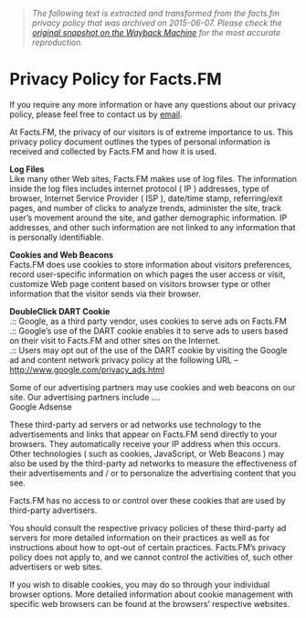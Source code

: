 > *The following text is extracted and transformed from the facts.fm privacy policy that was archived on 2015-06-07. Please check the [original snapshot on the Wayback Machine](https://web.archive.org/web/20150607074657id_/http%3A//www.facts.fm/index.php%3Fpage_id%3D146) for the most accurate reproduction.*

# Privacy Policy for Facts.FM

If you require any more information or have any questions about our privacy policy, please feel free to contact us by [email](http://www.facts.fm/contact-us/ "email").

At Facts.FM, the privacy of our visitors is of extreme importance to us. This privacy policy document outlines the types of personal information is received and collected by Facts.FM and how it is used.

**Log Files**  
Like many other Web sites, Facts.FM makes use of log files. The information inside the log files includes internet protocol ( IP ) addresses, type of browser, Internet Service Provider ( ISP ), date/time stamp, referring/exit pages, and number of clicks to analyze trends, administer the site, track user’s movement around the site, and gather demographic information. IP addresses, and other such information are not linked to any information that is personally identifiable.

**Cookies and Web Beacons**  
Facts.FM does use cookies to store information about visitors preferences, record user-specific information on which pages the user access or visit, customize Web page content based on visitors browser type or other information that the visitor sends via their browser.

**DoubleClick DART Cookie**  
.:: Google, as a third party vendor, uses cookies to serve ads on Facts.FM  
.:: Google’s use of the DART cookie enables it to serve ads to users based on their visit to Facts.FM and other sites on the Internet.  
.:: Users may opt out of the use of the DART cookie by visiting the Google ad and content network privacy policy at the following URL – http://www.google.com/privacy_ads.html

Some of our advertising partners may use cookies and web beacons on our site. Our advertising partners include ….  
Google Adsense

These third-party ad servers or ad networks use technology to the advertisements and links that appear on Facts.FM send directly to your browsers. They automatically receive your IP address when this occurs. Other technologies ( such as cookies, JavaScript, or Web Beacons ) may also be used by the third-party ad networks to measure the effectiveness of their advertisements and / or to personalize the advertising content that you see.

Facts.FM has no access to or control over these cookies that are used by third-party advertisers.

You should consult the respective privacy policies of these third-party ad servers for more detailed information on their practices as well as for instructions about how to opt-out of certain practices. Facts.FM’s privacy policy does not apply to, and we cannot control the activities of, such other advertisers or web sites.

If you wish to disable cookies, you may do so through your individual browser options. More detailed information about cookie management with specific web browsers can be found at the browsers’ respective websites.
